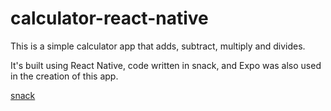 # calculator-react-native

This is a simple calculator app that adds, subtract, multiply and divides.

It's built using React Native, code written in snack, and Expo was also used in the creation of this app.

[snack]('https://snack.expo.dev/@jeffreysmithdev/github.com-jeffrey-s-smith-401d50-lab41')
